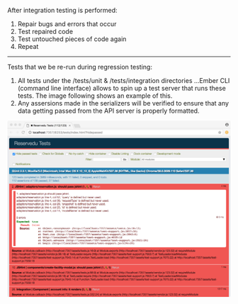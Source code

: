 After integration testing is performed:
1) Repair bugs and errors that occur
2) Test repaired code
3) Test untouched pieces of code again
4) Repeat

-------------------

Tests that we be re-run during regression testing:

1. All tests under the /tests/unit & /tests/integration directories
    ...Ember CLI (command line interface) allows to spin up a test server that runs these tests. The image following shows an example of this.
2. Any assersions made in the serializers will be verified to ensure that any data getting passed from the API server is properly formatted.

![ember cli testing](https://github.com/chancebrilz/reservedu/raw/master/tests/testing.png)
